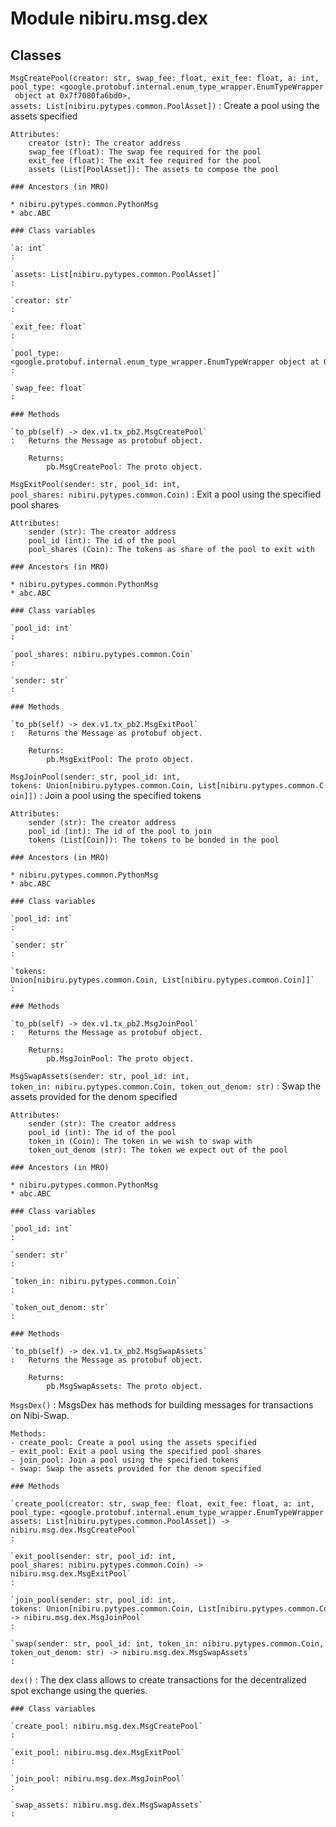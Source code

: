 Module nibiru.msg.dex
=====================

Classes
-------

`MsgCreatePool(creator: str, swap_fee: float, exit_fee: float, a: int, pool_type: <google.protobuf.internal.enum_type_wrapper.EnumTypeWrapper object at 0x7f7080fa6bd0>, assets: List[nibiru.pytypes.common.PoolAsset])`
:   Create a pool using the assets specified

    Attributes:
        creator (str): The creator address
        swap_fee (float): The swap fee required for the pool
        exit_fee (float): The exit fee required for the pool
        assets (List[PoolAsset]): The assets to compose the pool

    ### Ancestors (in MRO)

    * nibiru.pytypes.common.PythonMsg
    * abc.ABC

    ### Class variables

    `a: int`
    :

    `assets: List[nibiru.pytypes.common.PoolAsset]`
    :

    `creator: str`
    :

    `exit_fee: float`
    :

    `pool_type: <google.protobuf.internal.enum_type_wrapper.EnumTypeWrapper object at 0x7f7080fa6bd0>`
    :

    `swap_fee: float`
    :

    ### Methods

    `to_pb(self) ‑> dex.v1.tx_pb2.MsgCreatePool`
    :   Returns the Message as protobuf object.

        Returns:
            pb.MsgCreatePool: The proto object.

`MsgExitPool(sender: str, pool_id: int, pool_shares: nibiru.pytypes.common.Coin)`
:   Exit a pool using the specified pool shares

    Attributes:
        sender (str): The creator address
        pool_id (int): The id of the pool
        pool_shares (Coin): The tokens as share of the pool to exit with

    ### Ancestors (in MRO)

    * nibiru.pytypes.common.PythonMsg
    * abc.ABC

    ### Class variables

    `pool_id: int`
    :

    `pool_shares: nibiru.pytypes.common.Coin`
    :

    `sender: str`
    :

    ### Methods

    `to_pb(self) ‑> dex.v1.tx_pb2.MsgExitPool`
    :   Returns the Message as protobuf object.

        Returns:
            pb.MsgExitPool: The proto object.

`MsgJoinPool(sender: str, pool_id: int, tokens: Union[nibiru.pytypes.common.Coin, List[nibiru.pytypes.common.Coin]])`
:   Join a pool using the specified tokens

    Attributes:
        sender (str): The creator address
        pool_id (int): The id of the pool to join
        tokens (List[Coin]): The tokens to be bonded in the pool

    ### Ancestors (in MRO)

    * nibiru.pytypes.common.PythonMsg
    * abc.ABC

    ### Class variables

    `pool_id: int`
    :

    `sender: str`
    :

    `tokens: Union[nibiru.pytypes.common.Coin, List[nibiru.pytypes.common.Coin]]`
    :

    ### Methods

    `to_pb(self) ‑> dex.v1.tx_pb2.MsgJoinPool`
    :   Returns the Message as protobuf object.

        Returns:
            pb.MsgJoinPool: The proto object.

`MsgSwapAssets(sender: str, pool_id: int, token_in: nibiru.pytypes.common.Coin, token_out_denom: str)`
:   Swap the assets provided for the denom specified

    Attributes:
        sender (str): The creator address
        pool_id (int): The id of the pool
        token_in (Coin): The token in we wish to swap with
        token_out_denom (str): The token we expect out of the pool

    ### Ancestors (in MRO)

    * nibiru.pytypes.common.PythonMsg
    * abc.ABC

    ### Class variables

    `pool_id: int`
    :

    `sender: str`
    :

    `token_in: nibiru.pytypes.common.Coin`
    :

    `token_out_denom: str`
    :

    ### Methods

    `to_pb(self) ‑> dex.v1.tx_pb2.MsgSwapAssets`
    :   Returns the Message as protobuf object.

        Returns:
            pb.MsgSwapAssets: The proto object.

`MsgsDex()`
:   MsgsDex has methods for building messages for transactions on Nibi-Swap.

    Methods:
    - create_pool: Create a pool using the assets specified
    - exit_pool: Exit a pool using the specified pool shares
    - join_pool: Join a pool using the specified tokens
    - swap: Swap the assets provided for the denom specified

    ### Methods

    `create_pool(creator: str, swap_fee: float, exit_fee: float, a: int, pool_type: <google.protobuf.internal.enum_type_wrapper.EnumTypeWrapper object at 0x7f7080fa6bd0>, assets: List[nibiru.pytypes.common.PoolAsset]) ‑> nibiru.msg.dex.MsgCreatePool`
    :

    `exit_pool(sender: str, pool_id: int, pool_shares: nibiru.pytypes.common.Coin) ‑> nibiru.msg.dex.MsgExitPool`
    :

    `join_pool(sender: str, pool_id: int, tokens: Union[nibiru.pytypes.common.Coin, List[nibiru.pytypes.common.Coin]]) ‑> nibiru.msg.dex.MsgJoinPool`
    :

    `swap(sender: str, pool_id: int, token_in: nibiru.pytypes.common.Coin, token_out_denom: str) ‑> nibiru.msg.dex.MsgSwapAssets`
    :

`dex()`
:   The dex class allows to create transactions for the decentralized spot exchange using the queries.

    ### Class variables

    `create_pool: nibiru.msg.dex.MsgCreatePool`
    :

    `exit_pool: nibiru.msg.dex.MsgExitPool`
    :

    `join_pool: nibiru.msg.dex.MsgJoinPool`
    :

    `swap_assets: nibiru.msg.dex.MsgSwapAssets`
    :
